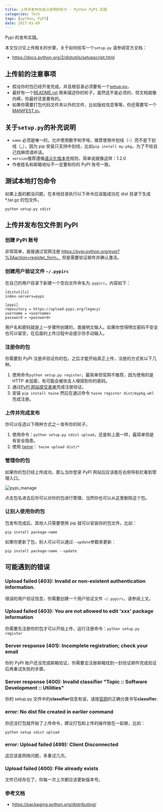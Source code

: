 ```yaml
---
title: 上传并发布你自己发明的轮子 - Python PyPI 实践
categories: Tech
tags: [python, PyPI]
date: 2017-03-09
---
```


Pypi 的发布实践。

<!-- more -->

本文仅讨论上传相关的步骤，关于如何给写一个`setup.py` 请参阅官方文档：

- https://docs.python.org/2/distutils/setupscript.html

## 上传前的注意事项

- 假设你的包已经开发完成，并且根目录必须要有一个[setup.py](https://github.com/pypa/sampleproject/blob/master/setup.py)。
- 最好有一个[README.rst](https://github.com/pypa/sampleproject/blob/master/README.rst) 用来描述你的轮子，虽然这不是必须的，但文档就像内裤，你最好还是要有的。
- 如果你需要打包代码文件夹以外的文件，比如版权信息等等，你还需要写一个 [MANIFEST.in](https://github.com/pypa/sampleproject/blob/master/MANIFEST.in)。

## 关于`setup.py`的补充说明

- `name` 必须是唯一的，允许使用数字和字母，推荐使用中划线（-）而不是下划线（\_），因为 pip 安装只支持中划线，比如`pip install my-pkg`，为了不给自己找麻烦请听话。
- `version`推荐遵循[语义化版本号](https://packaging.python.org/distributing/#semantic-versioning-preferred)规则，简单说就像这样：1.2.0
- 作者姓名和邮箱地址不一定要和你的 PyPI 账号一致。

## 测试本地打包命令

如果上面的都没问题，在本地目录执行以下命令应该能成功在 dist 目录下生成\*.tar.gz 的包文件。

```shell
python setup.py sdist
```

## 上传并发布包文件到 PyPI

### 创建 PyPI 账号

非常简单，直接通过官网注册 https://pypi.python.org/pypi?%3Aaction=register_form， 但是需要验证邮件并确认激活。

### 创建用户验证文件 `~/.pypirc`

在自己的用户目录下新建一个空白文件命名为`.pypirc`，内容如下：

```
[distutils]
index-servers=pypi

[pypi]
repository = https://upload.pypi.org/legacy/
username = <username>
password = <password>
```

用户名和密码就是上一步骤所创建的，直接明文输入。如果你觉得明文密码不安全也可以留空，在后面的上传过程中会提示你手动输入。

### 注册你的包

你需要到 PyPI 注册并验证你的包，之后才能开始真正上传，注册的方式有以下几种。

1. 使用命令`python setup.py register`，最简单但官网不推荐，因为使用的是 HTTP 未加密，有可能会被攻击人嗅探到你的密码。
2. 通过[PyPI 网站提交表单](https://pypi.python.org/pypi?%3Aaction=submit_form)完成注册验证。
3. 安装 `pip install twine` 然后在通过命令 `twine register dist/mypkg.whl` 完成注册。

### 上传并完成发布

你可以任选以下两种方式之一发布你的轮子。

1. 使用命令：`python setup.py sdist upload`，还是和上面一样，最简单但是有安全隐患。
2. 使用 [twine](https://packaging.python.org/key_projects/#twine)： `twine upload dist/*`

### 管理你的包

如果你的包已经上传成功，那么当你登录 PyPI 网站后应该能在右侧导航栏看到管理入口。

![pypi_manage](https://img.tobyqin.cn/pypi_manage.png)

点击包名进去后你可以对你的包进行管理，当然你也可以从这里删除这个包。

### 让别人使用你的包

包发布完成后，其他人只需要使用 pip 就可以安装你的包文件。比如：

```
pip install package-name
```

如果你更新了包，别人可以可以通过`--update`参数来更新：

```
pip install package-name --update
```

## 可能遇到的错误

### Upload failed (403): Invalid or non-existent authentication information.

错误的用户验证信息，你需要创建一个用户验证文件 `~/.pypirc`。请参阅上文。

### Upload failed (403): You are not allowed to edit 'xxx' package information

你需要先注册你的包才可以开始上传，运行注册命令：`python setup.py register`

### Server response (401): Incomplete registration; check your email

你的 PyPI 账户还没完成邮箱验证，你需要去注册邮箱找到一封验证邮件完成验证后再重试失败的步骤。

### Server response (400): Invalid classifier "Topic :: Software Development :: Utilities"

你的 setup.py 文件中的**classifier**信息有误，请按[官网](https://pypi.python.org/pypi?%3Aaction=browse)的正确分类书写**classifier**.

### error: No dist file created in earlier command

你还没打包就开始了上传命令，建议打包和上传的操作放在一起做，比如：

```
python setup sdist upload
```

### error: Upload failed (499): Client Disconnected

这应该是网络问题，多重试几次。

### Upload failed (400): File already exists

文件已经存在了，你每一次上次都应该更新版本号。

### 参考文档

- https://packaging.python.org/distributing/
